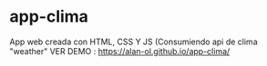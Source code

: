 # app-clima

App web creada con HTML, CSS Y JS (Consumiendo api de clima "weather"
VER DEMO : https://alan-ol.github.io/app-clima/
